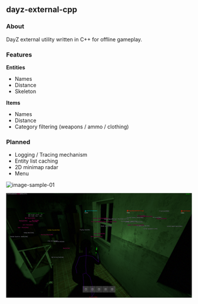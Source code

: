 ## dayz-external-cpp

### About
DayZ external utility written in C++ for offline gameplay.

### Features
**Entities**
- Names
- Distance
- Skeleton

**Items**
- Names
- Distance
- Category filtering (weapons / ammo / clothing)

### Planned
- Logging / Tracing mechanism
- Entity list caching
- 2D minimap radar
- Menu

![image-sample-01](/images/02.gif)

![image-sample-01](/images/01.png)
